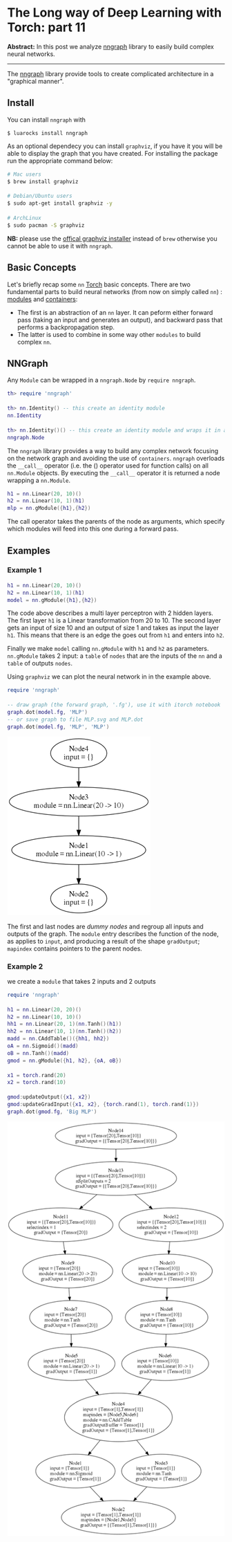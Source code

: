 The Long way of Deep Learning with Torch: part 11
============
**Abstract:** In this post we analyze [nngraph](https://github.com/torch/nngraph) library to easily build complex neural networks.

--------


The [nngraph](https://github.com/torch/nngraph) library provide tools to create complicated architecture in a "graphical manner".

## Install
You can install `nngraph` with

```
$ luarocks install nngraph
```

As an optional dependecy you can install `graphviz`, if you have it you will be able to display the graph that you have created. For installing the package run the appropriate command below:

```bash
# Mac users
$ brew install graphviz

# Debian/Ubuntu users
$ sudo apt-get install graphviz -y

# ArchLinux
$ sudo pacman -S graphviz
```


**NB:** please use the [offical graphviz installer](http://www.graphviz.org/Download_macos.php) instead of `brew` otherwise you cannot be able to use it with `nngraph`.

## Basic Concepts
Let's briefly recap some `nn` [Torch](https://github.com/torch/torch7/blob/master/README.md) basic concepts. There are two fundamental parts to build neural networks (from now on simply called `nn`) : [modules](deep_learning_with_torch_step_1_nn_module.md) and [containers](deep_learning_with_torch_step_2_nn_containers.md):

- The first is an abstraction of an `nn` layer. It can peform either forward pass (taking an input and generates an output), and backward pass that performs a backpropagation step.
- The latter is used to combine in some way other `modules` to build complex `nn`.


## NNGraph

Any `Module` can be wrapped in a `nngraph.Node` by `require nngraph`.

```lua
th> require 'nngraph'

th> nn.Identity() -- this create an identity module
nn.Identity

th> nn.Identity()() -- this create an identity module and wraps it in a node
nngraph.Node
```
The `nngraph` library provides a way to build any complex network focusing on the network graph and avoiding the use of `containers`.
`nngraph` overloads the `__call__` operator (i.e. the () operator used for function calls) on all `nn.Module` objects. By executing the `__call__` operator it is returned a node wrapping a `nn.Module`.

```lua
h1 = nn.Linear(20, 10)()
h2 = nn.Linear(10, 1)(h1)
mlp = nn.gModule({h1},{h2})
```
The call operator takes the parents of the node as arguments, which specify which modules will feed into this one during a forward pass.

## Examples

### Example 1

```lua
h1 = nn.Linear(20, 10)()
h2 = nn.Linear(10, 1)(h1)
model = nn.gModule({h1},{h2})
```

The code above describes a multi layer perceptron with 2 hidden layers. The first layer `h1`  is a Linear transformation from 20 to 10. The second layer gets an input of size 10 and an output of size 1 and takes as input the layer `h1`. This means that there is an edge the goes out from `h1` and enters into `h2`.

Finally we make `model` calling `nn.gModule` with `h1` and `h2` as parameters. `nn.gModule` takes 2 input: a `table` of `nodes` that are the inputs of the `nn` and  a `table` of outputs `nodes`.

Using `graphviz` we can plot the neural network in in the example above.

```lua
require 'nngraph'

-- draw graph (the forward graph, '.fg'), use it with itorch notebook
graph.dot(model.fg, 'MLP')
-- or save graph to file MLP.svg and MLP.dot
graph.dot(model.fg, 'MLP', 'MLP')
```
![MLP](images/MLP.png)

The first and last nodes are *dummy nodes* and regroup all inputs and outputs of the graph. The `module` entry describes the function of the node, as applies to `input`, and producing a result of the shape `gradOutput`; `mapindex` contains pointers to the parent nodes.

### Example 2

we create a `module` that takes 2 inputs and 2 outputs

```lua
require 'nngraph'

h1 = nn.Linear(20, 20)()
h2 = nn.Linear(10, 10)()
hh1 = nn.Linear(20, 1)(nn.Tanh()(h1))
hh2 = nn.Linear(10, 1)(nn.Tanh()(h2))
madd = nn.CAddTable()({hh1, hh2})
oA = nn.Sigmoid()(madd)
oB = nn.Tanh()(madd)
gmod = nn.gModule({h1, h2}, {oA, oB})

x1 = torch.rand(20)
x2 = torch.rand(10)

gmod:updateOutput({x1, x2})
gmod:updateGradInput({x1, x2}, {torch.rand(1), torch.rand(1)})
graph.dot(gmod.fg, 'Big MLP')
```

![BigMLP](images/MLP2.png)

